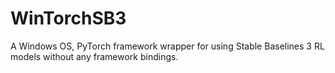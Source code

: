 # WinTorchSB3
A Windows OS, PyTorch framework wrapper for using Stable Baselines 3 RL models without any framework bindings.
